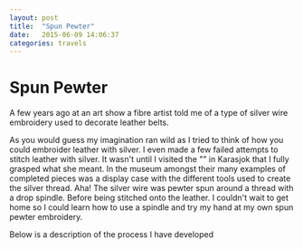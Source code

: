 ```yaml
---
layout: post
title:  "Spun Pewter"
date:   2015-06-09 14:06:37
categories: travels
---
```


# Spun Pewter

A few years ago at an art show a fibre artist told me of a type of silver wire embroidery used to decorate leather belts.

As you would guess my imagination ran wild as I tried to think of how you could embroider leather with silver. I even made a few  failed attempts to stitch leather with silver. It wasn't until I visited the "" in Karasjok that I fully grasped what she meant.
In the museum amongst their many examples of completed pieces was a  display case with the different tools used to create the silver thread. Aha! The silver wire was pewter spun around a thread with a drop spindle. Before being stitched onto the leather.  I couldn't wait to get home so I could learn how to use a spindle and try my hand at my own spun pewter embroidery.

Below is a description of the process I have developed

